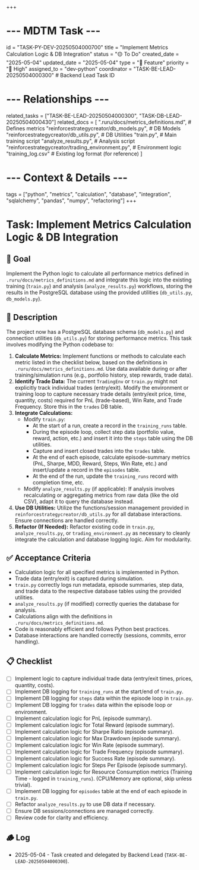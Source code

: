 +++
# --- MDTM Task ---
id = "TASK-PY-DEV-20250504000700"
title = "Implement Metrics Calculation Logic & DB Integration"
status = "🟡 To Do"
created_date = "2025-05-04"
updated_date = "2025-05-04"
type = "🌟 Feature"
priority = "🔴 High"
assigned_to = "dev-python"
coordinator = "TASK-BE-LEAD-20250504000300" # Backend Lead Task ID
# --- Relationships ---
related_tasks = ["TASK-BE-LEAD-20250504000300", "TASK-DB-LEAD-20250504000430"]
related_docs = [
    ".ruru/docs/metrics_definitions.md", # Defines metrics
    "reinforcestrategycreator/db_models.py", # DB Models
    "reinforcestrategycreator/db_utils.py", # DB Utilities
    "train.py", # Main training script
    "analyze_results.py", # Analysis script
    "reinforcestrategycreator/trading_environment.py", # Environment logic
    "training_log.csv" # Existing log format (for reference)
    ]
# --- Context & Details ---
tags = ["python", "metrics", "calculation", "database", "integration", "sqlalchemy", "pandas", "numpy", "refactoring"]
+++

# Task: Implement Metrics Calculation Logic & DB Integration

## 🎯 Goal

Implement the Python logic to calculate all performance metrics defined in `.ruru/docs/metrics_definitions.md` and integrate this logic into the existing training (`train.py`) and analysis (`analyze_results.py`) workflows, storing the results in the PostgreSQL database using the provided utilities (`db_utils.py`, `db_models.py`).

## 📖 Description

The project now has a PostgreSQL database schema (`db_models.py`) and connection utilities (`db_utils.py`) for storing performance metrics. This task involves modifying the Python codebase to:

1.  **Calculate Metrics:** Implement functions or methods to calculate each metric listed in the checklist below, based on the definitions in `.ruru/docs/metrics_definitions.md`. Use data available during or after training/simulation runs (e.g., portfolio history, step rewards, trade data).
2.  **Identify Trade Data:** The current `TradingEnv` or `train.py` might not explicitly track individual trades (entry/exit). Modify the environment or training loop to capture necessary trade details (entry/exit price, time, quantity, costs) required for PnL (trade-based), Win Rate, and Trade Frequency. Store this in the `trades` DB table.
3.  **Integrate Calculations:**
    *   Modify `train.py`:
        *   At the start of a run, create a record in the `training_runs` table.
        *   During the episode loop, collect step data (portfolio value, reward, action, etc.) and insert it into the `steps` table using the DB utilities.
        *   Capture and insert closed trades into the `trades` table.
        *   At the end of each episode, calculate episode-summary metrics (PnL, Sharpe, MDD, Reward, Steps, Win Rate, etc.) and insert/update a record in the `episodes` table.
        *   At the end of the run, update the `training_runs` record with completion time, etc.
    *   Modify `analyze_results.py` (if applicable): If analysis involves recalculating or aggregating metrics from raw data (like the old CSV), adapt it to query the database instead.
4.  **Use DB Utilities:** Utilize the functions/session management provided in `reinforcestrategycreator/db_utils.py` for all database interactions. Ensure connections are handled correctly.
5.  **Refactor (If Needed):** Refactor existing code in `train.py`, `analyze_results.py`, or `trading_environment.py` as necessary to cleanly integrate the calculation and database logging logic. Aim for modularity.

## ✅ Acceptance Criteria

*   Calculation logic for all specified metrics is implemented in Python.
*   Trade data (entry/exit) is captured during simulation.
*   `train.py` correctly logs run metadata, episode summaries, step data, and trade data to the respective database tables using the provided utilities.
*   `analyze_results.py` (if modified) correctly queries the database for analysis.
*   Calculations align with the definitions in `.ruru/docs/metrics_definitions.md`.
*   Code is reasonably efficient and follows Python best practices.
*   Database interactions are handled correctly (sessions, commits, error handling).

## 📋 Checklist

*   [ ] Implement logic to capture individual trade data (entry/exit times, prices, quantity, costs).
*   [ ] Implement DB logging for `training_runs` at the start/end of `train.py`.
*   [ ] Implement DB logging for `steps` data within the episode loop in `train.py`.
*   [ ] Implement DB logging for `trades` data within the episode loop or environment.
*   [ ] Implement calculation logic for PnL (episode summary).
*   [ ] Implement calculation logic for Total Reward (episode summary).
*   [ ] Implement calculation logic for Sharpe Ratio (episode summary).
*   [ ] Implement calculation logic for Max Drawdown (episode summary).
*   [ ] Implement calculation logic for Win Rate (episode summary).
*   [ ] Implement calculation logic for Trade Frequency (episode summary).
*   [ ] Implement calculation logic for Success Rate (episode summary).
*   [ ] Implement calculation logic for Steps Per Episode (episode summary).
*   [ ] Implement calculation logic for Resource Consumption metrics (Training Time - logged in `training_runs`). (CPU/Memory are optional, skip unless trivial).
*   [ ] Implement DB logging for `episodes` table at the end of each episode in `train.py`.
*   [ ] Refactor `analyze_results.py` to use DB data if necessary.
*   [ ] Ensure DB sessions/connections are managed correctly.
*   [ ] Review code for clarity and efficiency.

## 🪵 Log

*   2025-05-04 - Task created and delegated by Backend Lead (`TASK-BE-LEAD-20250504000300`).